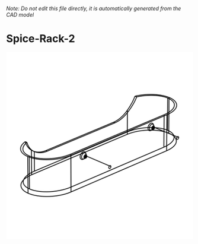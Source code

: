###### Note: Do not edit this file directly, it is automatically generated from the CAD model

# Spice-Rack-2

![](/project.svg)



 

